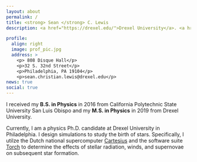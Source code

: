```yaml
---
layout: about
permalink: /
title: <strong> Sean </strong> C. Lewis
description: <a href="https://drexel.edu/">Drexel University</a>. <a href="https://www.calpoly.edu/">Cal Poly SLO</a>. Physicist. Climber. Still figuring out the rest.

profile:
  align: right
  image: prof_pic.jpg
  address: >
    <p> 808 Disque Hall</p>
    <p>32 S. 32nd Street</p>
    <p>Philadelphia, PA 19104</p>
    <p>sean.christian.lewis@drexel.edu</p>
news: true
social: true
---
```

I received my <strong>B.S. in Physics</strong> in 2016 from California Polytechnic State University San Luis Obispo and my <strong>M.S. in Physics</strong> in 2019 from Drexel University.

Currently, I am a physics Ph.D. candidate at Drexel University in Philadelphia. I design simulations to study the birth of stars. Specifically, I utilze the Dutch national supercomputer [Cartesius](https://userinfo.surfsara.nl/systems/cartesius) and the software suite <a href="https://arxiv.org/pdf/1901.01132.pdf">Torch</a> to determine the effects of stellar radiation, winds, and supernovae on subsequent star formation.


